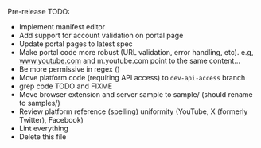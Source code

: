 Pre-release TODO:

* Implement manifest editor
* Add support for account validation on portal page
* Update portal pages to latest spec
* Make portal code more robust (URL validation, error handling, etc). e.g, www.youtube.com and m.youtube.com point to the same content...
* Be more permissive in regex ()
* Move platform code (requiring API access) to `dev-api-access` branch
* grep code TODO and FIXME
* Move browser extension and server sample to sample/ (should rename to samples/)
* Review platform reference (spelling) uniformity (YouTube, X (formerly Twitter), Facebook)
* Lint everything
* Delete this file